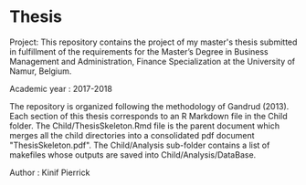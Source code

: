 # Thesis
Project: This repository contains the project of my master's thesis submitted in fulfillment of the requirements for the Master’s Degree in Business Management and Administration, Finance Specialization at the University of Namur, Belgium.

Academic year : 2017-2018

The repository is organized following the methodology of Gandrud (2013). Each section of this thesis corresponds to an R Markdown file in the Child folder. The Child/ThesisSkeleton.Rmd file is the parent document which merges all the child directories into a consolidated pdf document "ThesisSkeleton.pdf". The Child/Analysis sub-folder contains a list of makefiles whose outputs are saved into Child/Analysis/DataBase.

Author : Kinif Pierrick

